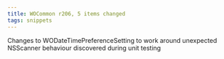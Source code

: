 ```yaml
---
title: WOCommon r206, 5 items changed
tags: snippets
---
```


Changes to WODateTimePreferenceSetting to work around unexpected NSScanner behaviour discovered during unit testing
